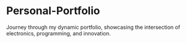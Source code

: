 # Personal-Portfolio
Journey through my dynamic portfolio, showcasing the intersection of electronics, programming, and innovation.
